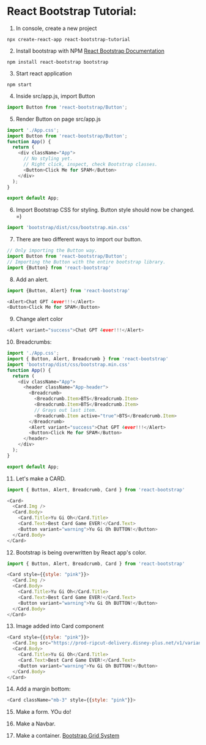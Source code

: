 # React Bootstrap Tutorial:

1. In console, create a new project
```console
npx create-react-app react-bootstrap-tutorial
```

2. Install bootstrap with NPM
[React Bootstrap Documentation](https://react-bootstrap.github.io/getting-started/introduction/)
```console
npm install react-bootstrap bootstrap
```

3. Start react application
```console
npm start
```

4. Inside src/app.js, import Button
```js
import Button from 'react-bootstrap/Button';
```
5. Render Button on page src/app.js
```js
import './App.css';
import Button from 'react-bootstrap/Button';
function App() {
  return (
    <div className="App">
      // No styling yet.
      // Right click, inspect, check Bootstrap classes.
      <Button>Click Me for SPAM</Button>
    </div>
  );
}

export default App;

```
6. Import Bootstrap CSS for styling.
   Button style should now be changed. =)
```js
import 'bootstrap/dist/css/bootstrap.min.css'
```
7. There are two different ways to import our button.
```js
// Only importing the Button way.
import Button from 'react-bootstrap/Button';
// Importing the Button with the entire bootstrap library.
import {Button} from 'react-bootstrap'
```
8. Add an alert.
```js
import {Button, Alert} from 'react-bootstrap'

<Alert>Chat GPT 4ever!!!</Alert>
<Button>Click Me for SPAM</Button>
```
9. Change alert color
```js
<Alert variant="success">Chat GPT 4ever!!!</Alert>
```

10. Breadcrumbs:
```js
import './App.css';
import { Button, Alert, Breadcrumb } from 'react-bootstrap'
import 'bootstrap/dist/css/bootstrap.min.css'
function App() {
  return (
    <div className="App">
      <header className="App-header">
        <Breadcrumb>
          <Breadcrumb.Item>BTS</Breadcrumb.Item>
          <Breadcrumb.Item>BTS</Breadcrumb.Item>
          // Grays out last item.
          <Breadcrumb.Item active="true">BTS</Breadcrumb.Item>
        </Breadcrumb>
        <Alert variant="success">Chat GPT 4ever!!!</Alert>
        <Button>Click Me for SPAM</Button>
      </header>
    </div>
  );
}

export default App;
```

11. Let's make a CARD.
```js
import { Button, Alert, Breadcrumb, Card } from 'react-bootstrap'

<Card>
  <Card.Img />
  <Card.Body>
    <Card.Title>Yu Gi Oh</Card.Title>
    <Card.Text>Best Card Game EVER!</Card.Text>
    <Button variant="warning">Yu Gi Oh BUTTON!</Button>
  </Card.Body>
</Card>
```

12. Bootstrap is being overwritten by React app's color.
```js
import { Button, Alert, Breadcrumb, Card } from 'react-bootstrap'

<Card style={{style: "pink"}}>
  <Card.Img />
  <Card.Body>
    <Card.Title>Yu Gi Oh</Card.Title>
    <Card.Text>Best Card Game EVER!</Card.Text>
    <Button variant="warning">Yu Gi Oh BUTTON!</Button>
  </Card.Body>
</Card>
```

13. Image added into Card component
```js
<Card style={{style: "pink"}}>
  <Card.Img src="https://prod-ripcut-delivery.disney-plus.net/v1/variant/disney/8D1B259B4E54353EC4BF0A4AFC3A83D30D79EEDE01BA1D15CD34E0CA25F98E41/scale?width=1200&aspectRatio=1.78&format=jpeg" />
  <Card.Body>
    <Card.Title>Yu Gi Oh</Card.Title>
    <Card.Text>Best Card Game EVER!</Card.Text>
    <Button variant="warning">Yu Gi Oh BUTTON!</Button>
  </Card.Body>
</Card>
```

14. Add a margin bottom:
```js
<Card className="mb-3" style={{style: "pink"}}>
```

15. Make a form. YOu do!
16. Make a Navbar.

17. Make a container.
[Bootstrap Grid System](https://getbootstrap.com/docs/4.0/layout/grid/)